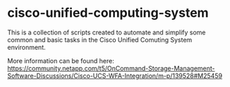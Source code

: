 # cisco-unified-computing-system

This is a collection of scripts created to automate and simplify some common and basic tasks in the Cisco Unified Comuting System environment. 

More information can be found here: https://community.netapp.com/t5/OnCommand-Storage-Management-Software-Discussions/Cisco-UCS-WFA-Integration/m-p/139528#M25459
